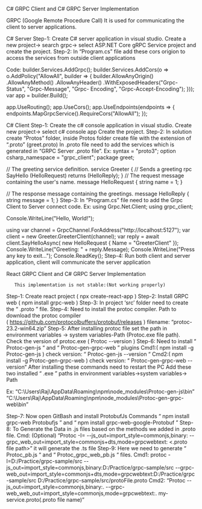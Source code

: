 C# GRPC Client and C# GRPC Server Implementation

GRPC (Google Remote Procedure Call) It is used for communicating the client to server applications.

C# Server
Step-1:
	Create C# server application in visual studio. Create a new project-> search grpc-> select 	ASP.NET Core gRPC Service project and create the project.
Step-2:
	In “Program.cs” file add these cors origion to access the services from outside client 	applications

Code:
builder.Services.AddGrpc();
builder.Services.AddCors(o => o.AddPolicy("AllowAll", builder =>
{
    	builder.AllowAnyOrigin()
           	.AllowAnyMethod()
           	.AllowAnyHeader()
           	.WithExposedHeaders("Grpc-Status", "Grpc-Message", "Grpc-	Encoding", "Grpc-Accept-Encoding");
}));
var app = builder.Build();

app.UseRouting();
app.UseCors();
app.UseEndpoints(endpoints =>
{
    	endpoints.MapGrpcService<GreeterService>().RequireCors("AllowAll");
});

C# Client
Step-1:
	Create the c# console application in visual studio. Create new project-> select c# console app
	Create the project.
Step-2:
	In solution create “Protos” folder, inside Protos folder create file with the extension of 		“.proto” (greet.proto)
	In .proto file need to add the services which is generated in “GRPC Server .proto file”.
	Ex:
	syntax = "proto3";
option csharp_namespace = "grpc_client";
package greet;
		
// The greeting service definition.
service Greeter {
  // Sends a greeting
  rpc SayHello (HelloRequest) returns (HelloReply);
}
// The request message containing the user's name.
message HelloRequest {
  string name = 1;
}
	
// The response message containing the greetings.
message HelloReply {
  string message = 1;
}
Step-3:
	In “Program.cs” file need to add the Grpc Client to Server connect code.
	Ex:
	using Grpc.Net.Client;
using grpc_client;
	
	
Console.WriteLine("Hello, World!");
	
	
using var channel = GrpcChannel.ForAddress("http://localhost:5127");
var client = new Greeter.GreeterClient(channel);
var reply = await client.SayHelloAsync(
                  new HelloRequest { Name = "GreeterClient" });
Console.WriteLine("Greeting: " + reply.Message);
Console.WriteLine("Press any key to exit...");
Console.ReadKey();
Step-4:
	Run both client and server application, client will communicate the server application



React GRPC Client and C# GRPC Server Implementation 

       This implementation is not stable:(Not working properly)
Step-1:
	Create react project  ( npx create-react-app  <app name> )
Step-2:
	Install GRPC web ( npm install grpc-web )
Step-3:
	In project ‘src’ folder need to create the “ .proto ” file.
Step-4:
	Need to install the protoc compiler.  Path to download the protoc compiler    
( https://github.com/protocolbuffers/protobuf/releases ) filename: “protoc-23.2-win64.zip”
Step-5:
	After installing protoc file set the path in environment variables -> system variables-Path
(Protoc.exe file path). Check the version of protoc.exe ( Protoc --version )
Step-6:
	 Need to install “ Protoc-gen-js “ and “ Protoc-gen-grpc-web ” plugins
Cmd1:( npm install -g Protoc-gen-js ) check version: “ Protoc-gen-js --version “
Cmd2:( npm install -g Protoc-gen-grpc-web ) check version: “ Protoc-gen-grpc-web --version“
After installing these commands need to restart the PC
Add these two installed “ .exe ” paths in environment variables->system variables-> Path

Ex: “C:\Users\Raj\AppData\Roaming\npm\node_modules\Protoc-gen-js\bin”
“C:\Users\Raj\AppData\Roaming\npm\node_modules\Protoc-gen-grpc-web\bin”

Step-7: 
	Now open GitBash and install ProtobufJs Commands
	“ npm install grpc-web Protobufjs ” and “ npm install grpc-web-google-Protobuf ”
Step-8: 
	To Generate the Data in .js files based on the methods we added in .proto file. 
	Cmd: (Optional)
	“Protoc -I=<your proto file folder path> --js_out=import_style=commonjs,binary:<Output 	Folder path> --grpc_web_out=import_style=commonjs+dts,mode=grpcwebtext:<Output 	Folder path> <.proto file path>”   it will generate the .ts file 
Step-9:
	Here we need to generate “ Protoc_pb.js “ and “ Protoc_grpc_web_pb.js “ files.
Cmd1:
protoc -I=D:/Practice/grpc-sample/src --js_out=import_style=commonjs,binary:D:/Practice/grpc-sample/src --grpc-web_out=import_style=commonjs+dts,mode=grpcwebtext:D:/Practice/grpc-sample/src D:/Practice/grpc-sample/src/protoFile.proto
	Cmd2:
	“Protoc --js_out=import_style=commonjs,binary:. --grpc-web_web_out=import_style=commonjs,mode=grpcwebtext:. my-service.proto(.proto file name)”
